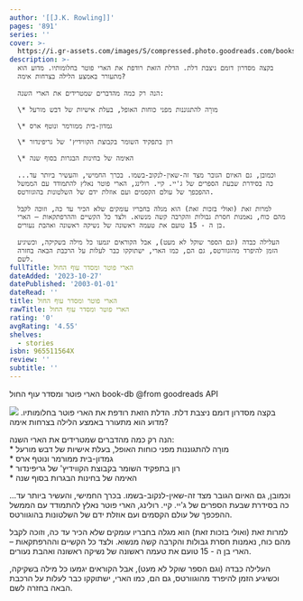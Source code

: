 ```yaml
---
author: '[[J.K. Rowling]]'
pages: '891'
series: ''
cover: >-
  https://i.gr-assets.com/images/S/compressed.photo.goodreads.com/books/1535466413l/6352403._SY475_.jpg
description: >-
  בקצה מסדרון דומם ניצבת דלת. הדלת הזאת רודפת את הארי פוטר בחלומותיו. מדוע הוא
  מתעורר באמצע הלילה בצרחות אימה?  
    
  הנה רק כמה מהדברים שמטרידים את הארי השנה:  

  \* מורָה להתגוננות מפני כוחות האופל, בעלת אישיות של דבש מורעל  

  \* גמדון-בית ממורמר ונוטף ארס  

  \* רון בתפקיד השומר בקבוצת הקווידיץ' של גריפינדור  

  \* האימה של בחינות הבגרות בסוף שנה  
    
  ...וכמובן, גם האיום הגובר מצד זה-שאין-לנקוב-בשמו. בכרך החמישי, והעשיר ביותר עד
  כה בסידרת שבעת הספרים של ג'יי. קיי. רולינג, הארי פוטר נאלץ להתמודד עם הממשל
  ההפכפך של עולם הקסמים ועם אוזלת ידם של השלטונות בהוגוורטס.  
    
  למרות זאת (ואולי בזכות זאת) הוא מגלה בחבריו עומקים שלא הכיר עד כה, וזוכה לקבל
  מהם כוח, נאמנות חסרת גבולות והקרבה קשה מנשוא. ולצד כל הקשיים וההרפתקאות – הארי
  בן ה - 15 טועם את טעמה ראשונה של נשיקה ראשונה ואהבת נעורים.  
    
  העלילה כבדה (וגם הספר שוקל לא מעט), אבל הקוראים יגמעו כל מילה בשקיקה, וכשיגיע
  הזמן להיפרד מהוגוורטס, גם הם, כמו הארי, ישתוקקו כבר לעלות על הרכבת הבאה בחזרה
  לשם.
fullTitle: הארי פוטר ומסדר עוף החול
dateAdded: '2023-10-27'
datePublished: '2003-01-01'
dateRead: ''
title: הארי פוטר ומסדר עוף החול
rawTitle: הארי פוטר ומסדר עוף החול
rating: '0'
avgRating: '4.55'
shelves:
  - stories
isbn: 965511564X
review: ''
subtitle: ''
---
```

הארי פוטר ומסדר עוף החול book-db 
@from goodreads API

![](https:&#x2F;&#x2F;i.gr-assets.com&#x2F;images&#x2F;S&#x2F;compressed.photo.goodreads.com&#x2F;books&#x2F;1535466413l&#x2F;6352403._SY475_.jpg)
בקצה מסדרון דומם ניצבת דלת. הדלת הזאת רודפת את הארי פוטר בחלומותיו. מדוע הוא מתעורר באמצע הלילה בצרחות אימה?  
  
הנה רק כמה מהדברים שמטרידים את הארי השנה:  
\* מורָה להתגוננות מפני כוחות האופל, בעלת אישיות של דבש מורעל  
\* גמדון-בית ממורמר ונוטף ארס  
\* רון בתפקיד השומר בקבוצת הקווידיץ&#39; של גריפינדור  
\* האימה של בחינות הבגרות בסוף שנה  
  
...וכמובן, גם האיום הגובר מצד זה-שאין-לנקוב-בשמו. בכרך החמישי, והעשיר ביותר עד כה בסידרת שבעת הספרים של ג&#39;יי. קיי. רולינג, הארי פוטר נאלץ להתמודד עם הממשל ההפכפך של עולם הקסמים ועם אוזלת ידם של השלטונות בהוגוורטס.  
  
למרות זאת (ואולי בזכות זאת) הוא מגלה בחבריו עומקים שלא הכיר עד כה, וזוכה לקבל מהם כוח, נאמנות חסרת גבולות והקרבה קשה מנשוא. ולצד כל הקשיים וההרפתקאות – הארי בן ה - 15 טועם את טעמה ראשונה של נשיקה ראשונה ואהבת נעורים.  
  
העלילה כבדה (וגם הספר שוקל לא מעט), אבל הקוראים יגמעו כל מילה בשקיקה, וכשיגיע הזמן להיפרד מהוגוורטס, גם הם, כמו הארי, ישתוקקו כבר לעלות על הרכבת הבאה בחזרה לשם.
